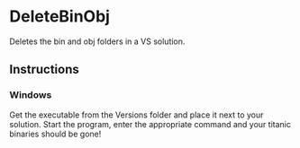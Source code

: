 # DeleteBinObj
Deletes the bin and obj folders in a VS solution.

## Instructions
### Windows
Get the executable from the Versions folder and place it next to your solution.
Start the program, enter the appropriate command and your titanic binaries should be gone!
